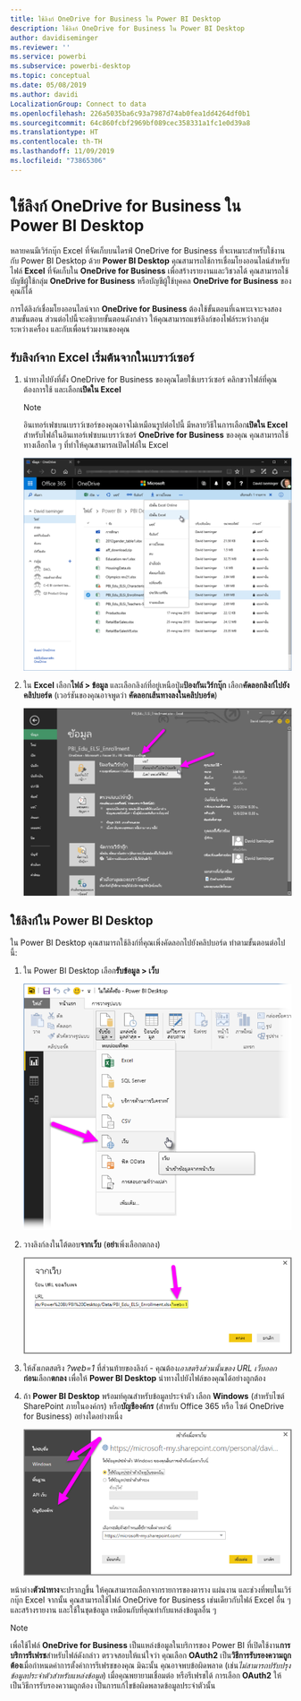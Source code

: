 ```yaml
---
title: ใช้ลิงก์ OneDrive for Business ใน Power BI Desktop
description: ใช้ลิงก์ OneDrive for Business ใน Power BI Desktop
author: davidiseminger
ms.reviewer: ''
ms.service: powerbi
ms.subservice: powerbi-desktop
ms.topic: conceptual
ms.date: 05/08/2019
ms.author: davidi
LocalizationGroup: Connect to data
ms.openlocfilehash: 226a5035ba6c93a7987d74ab0fea1dd4264df0b1
ms.sourcegitcommit: 64c860fcbf2969bf089cec358331a1fc1e0d39a8
ms.translationtype: HT
ms.contentlocale: th-TH
ms.lasthandoff: 11/09/2019
ms.locfileid: "73865306"
---
```

# <a name="use-onedrive-for-business-links-in-power-bi-desktop"></a>ใช้ลิงก์ OneDrive for Business ใน Power BI Desktop
หลายคนมีเวิร์กบุ๊ก Excel ที่จัดเก็บบนไดรฟ์ OneDrive for Business ที่จะเหมาะสำหรับใช้งานกับ Power BI Desktop ด้วย **Power BI Desktop** คุณสามารถใช้การเชื่อมโยงออนไลน์สำหรับไฟล์ **Excel** ที่จัดเก็บใน **OneDrive for Business** เพื่อสร้างรายงานและวิชวลได้ คุณสามารถใช้บัญชีผู้ใช้กลุ่ม **OneDrive for Business** หรือบัญชีผู้ใช้บุคคล **OneDrive for Business** ของคุณก็ได้

การได้ลิงก์เชื่อมโยงออนไลน์จาก **OneDrive for Business** ต้องใช้ขั้นตอนที่เฉพาะเจาะจงสองสามขั้นตอน ส่วนต่อไปนี้จะอธิบายขั้นตอนดังกล่าว ให้คุณสามารถแชร์ลิงก์ของไฟล์ระหว่างกลุ่ม ระหว่างเครื่อง และกับเพื่อนร่วมงานของคุณ

## <a name="get-a-link-from-excel-starting-in-the-browser"></a>รับลิงก์จาก Excel เริ่มต้นจากในเบราว์เซอร์
1. นำทางไปยังที่ตั้ง OneDrive for Business ของคุณโดยใช้เบราว์เซอร์ คลิกขวาไฟล์ที่คุณต้องการใช้ และเลือก**เปิดใน Excel**
   
   > [!NOTE]
   > อินเทอร์เฟซบนเบราว์เซอร์ของคุณอาจไม่เหมือนรูปต่อไปนี้ มีหลายวิธีในการเลือก**เปิดใน Excel** สำหรับไฟล์ในอินเทอร์เฟซบนเบราว์เซอร์ **OneDrive for Business** ของคุณ คุณสามารถใช้ทางเลือกใด ๆ ที่ทำให้คุณสามารถเปิดไฟล์ใน Excel
   > 
   > 
   
   ![](media/desktop-use-onedrive-business-links/odb-links_02.png)
2. ใน **Excel** เลือก**ไฟล์ > ข้อมูล** และเลือกลิงก์ที่อยู่เหนือปุ่ม**ป้องกันเวิร์กบุ๊ก** เลือก**คัดลอกลิงก์ไปยังคลิปบอร์ด** (เวอร์ชันของคุณอาจพูดว่า **คัดลอกเส้นทางลงในคลิปบอร์ด**)
   
   ![](media/desktop-use-onedrive-business-links/odb-links_03.png)

## <a name="use-the-link-in-power-bi-desktop"></a>ใช้ลิงก์ใน Power BI Desktop
ใน Power BI Desktop คุณสามารถใช้ลิงก์ที่คุณเพิ่งคัดลอกไปยังคลิปบอร์ด ทำตามขั้นตอนต่อไปนี้:

1. ใน Power BI Desktop เลือก**รับข้อมูล > เว็บ**
   
   ![](media/desktop-use-onedrive-business-links/odb-links_04.png)
2. วางลิงก์ลงในโต้ตอบ**จากเว็บ** (**อย่า**เพิ่งเลือกตกลง)
   
    ![](media/desktop-use-onedrive-business-links/odb-links_05.png)
3. ให้สังเกตสตริง *?web=1* ที่ส่วนท้ายของลิงก์ - คุณต้อง*เอาสตริงส่วนนั้นของ URL เว็บออก* **ก่อน**เลือก**ตกลง** เพื่อให้ **Power BI Desktop** นำทางไปยังไฟล์ของคุณได้อย่างถูกต้อง
4. ถ้า **Power BI Desktop** พร้อมท์คุณสำหรับข้อมูลประจำตัว เลือก **Windows** (สำหรับไซต์ SharePoint ภายในองค์กร) หรือ**บัญชีองค์กร** (สำหรับ Office 365 หรือ ไซต์ OneDrive for Business) อย่างใดอย่างหนึ่ง
   
   ![](media/desktop-use-onedrive-business-links/odb-links_06.png)

หน้าต่าง**ตัวนำทาง**จะปรากฏขึ้น ให้คุณสามารถเลือกจากรายการของตาราง แผ่นงาน และช่วงที่พบในเวิร์กบุ๊ก Excel จากนั้น คุณสามารถใช้ไฟล์ OneDrive for Business เช่นเดียวกับไฟล์ Excel อื่น ๆ และสร้างรายงาน และใช้ในชุดข้อมูล เหมือนกับที่คุณทำกับแหล่งข้อมูลอื่น ๆ

> [!NOTE]
> เพื่อใช้ไฟล์ **OneDrive for Business** เป็นแหล่งข้อมูลในบริการของ Power BI ที่เปิดใช้งาน**การบริการรีเฟรช**สำหรับไฟล์ดังกล่าว ตรวจสอบให้แน่ใจว่า คุณเลือก **OAuth2** เป็น**วิธีการรับรองความถูกต้อง**เมื่อกำหนดค่าการตั้งค่าการรีเฟรชของคุณ มิฉะนั้น คุณอาจพบข้อผิดพลาด (เช่น*ไม่สามารถปรับปรุงข้อมูลประจำตัวสำหรับแหล่งข้อมูล*) เมื่อคุณพยายามเชื่อมต่อ หรือรีเฟรชได้ การเลือก **OAuth2** ให้เป็นวิธีการรับรองความถูกต้อง เป็นการแก้ไขข้อผิดพลาดข้อมูลประจำตัวนั้น
> 
> 

